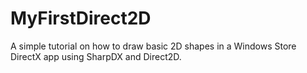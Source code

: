 MyFirstDirect2D
===============

A simple tutorial on how to draw basic 2D shapes in a Windows Store DirectX app using SharpDX and Direct2D.
